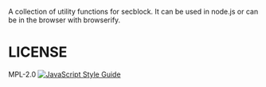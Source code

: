 A collection of utility functions for secblock. It can be used in node.js or can be in the browser with browserify.

# LICENSE
MPL-2.0
[![JavaScript Style Guide](https://cdn.rawgit.com/standard/standard/master/badge.svg)](https://github.com/standard/standard) 
